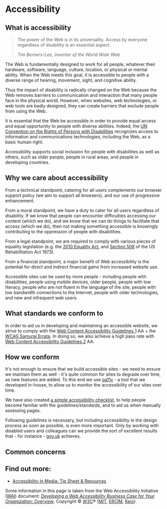 # Accessibility

## What is accessibility

> The power of the Web is in its universality.
> Access by everyone regardless of disability is an essential aspect.
>
> _Tim Berners-Lee, inventor of the World Wide Web_

The Web is fundamentally designed to work for all people, whatever their hardware, software, language, culture, location, or physical or mental ability. When the Web meets this goal, it is accessible to people with a diverse range of hearing, movement, sight, and cognitive ability.

Thus the impact of disability is radically changed on the Web because the Web removes barriers to communication and interaction that many people face in the physical world. However, when websites, web technologies, or web tools are badly designed, they can create barriers that exclude people from using the Web.

It is essential that the Web be accessible in order to provide equal access and equal opportunity to people with diverse abilities. Indeed, the [UN Convention on the Rights of Persons with Disabilities](https://www.un.org/development/desa/disabilities/) recognizes access to information and communications technologies, including the Web, as a basic human right.

Accessibility supports social inclusion for people with disabilities as well as others, such as older people, people in rural areas, and people in developing countries.

## Why we care about accessibility

From a technical standpoint, catering for all users complements our browser support policy (we aim to support all browsers), and our use of progressive enhancement.

From a moral standpoint, we have a duty to cater for all users regardless of disability. If we know that people can encounter difficulties accessing our content (which we do), and we know that we can do things to facilitate that access (which we do), then not making something accessible is knowingly contributing to the oppression of people with disabilities.

From a legal standpoint, we are required to comply with various pieces of equality legislation (e.g. the [2010 Equality Act], and [Section 508] of the US Rehabilitation Act 1973).

From a financial standpoint, a major benefit of Web accessibility is the potential for direct and indirect financial gains from increased website use.

Accessible sites can be used by more people - including people with disabilities, people using mobile devices, older people, people with low literacy, people who are not fluent in the language of the site, people with low bandwidth connections to the Internet, people with older technologies, and new and infrequent web users.


## What standards we conform to

In order to aid us in developing and maintaining an accessible website, we strive to comply with the [Web Content Accessibility Guidelines 1] AA + the [WCAG Samurai Errata]. In doing so, we also achieve a high pass rate with [Web Content Accessibility Guidelines 2] AA.


## How we conform

It's not enough to ensure that we build accessible sites - we need to ensure we maintain them as well - it's quite common for sites to degrade over time, as new features are added. To this end we use [pa11y] - a tool that we developed in-house, to allow us to monitor the accessibility of our sites over time.

We have also created [a simple accessibility checklist], to help people become familiar with the guidelines/standards, and to aid us when manually assessing pages.

Following guidelines is necessary, but including accessibility in the design process as soon as possible, is even more important. Only by working with disabled users and colleagues can we provide the sort of excellent results that - for instance - [gov.uk] achieves.


## Common concerns


## Find out more:

* [Accessibility in Media: Tip Sheet & Resources](https://ft-interactive.github.io/accessibility/index.html)

Some information in this page is taken from the Web Accessibility Initiative ([WAI](http://www.w3.org/WAI/)) document: _[Developing a Web Accessibility Business Case for Your Organization: Overview](https://www.w3.org/WAI/bcase/Overview)_. Copyright © [W3C](http://www.w3.org/)® ([MIT](http://www.csail.mit.edu/), [ERCIM](http://www.ercim.org/), [Keio](http://www.keio.ac.jp/)).


[pa11y]: https://github.com/pa11y
[a simple accessibility checklist]: practices/accessibility-checklist.md
[gov.uk]: https://www.gov.uk/
[2010 Equality Act]: http://www.legislation.gov.uk/ukpga/2010/15/contents
[Section 508]: https://www.section508.gov/
[Web Content Accessibility Guidelines 1]: https://www.w3.org/TR/WCAG10/
[Web Content Accessibility Guidelines 2]: https://www.w3.org/TR/WCAG20/
[WCAG Samurai Errata]: http://www.wcagsamurai.org/erratas/introduction/
